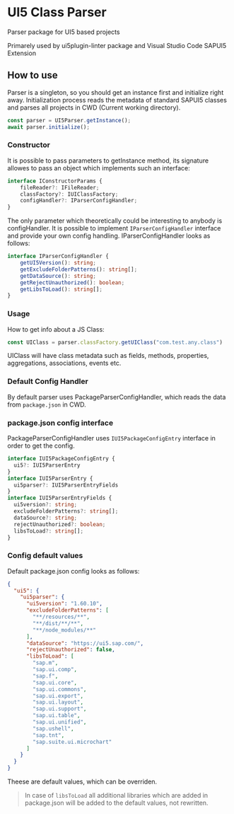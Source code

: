 # UI5 Class Parser
Parser package for UI5 based projects

Primarely used by ui5plugin-linter package and Visual Studio Code SAPUI5 Extension

## How to use
Parser is a singleton, so you should get an instance first and initialize right away.
Initialization process reads the metadata of standard SAPUI5 classes and parses all projects in CWD (Current working directory).
```ts
const parser = UI5Parser.getInstance();
await parser.initialize();
```

### Constructor
It is possible to pass parameters to getInstance method, its signature allowes to pass an object which implements such an interface:
```ts
interface IConstructorParams {
    fileReader?: IFileReader;
    classFactory?: IUIClassFactory;
    configHandler?: IParserConfigHandler;
}
```
The only parameter which theoretically could be interesting to anybody is configHandler.
It is possible to implement ```IParserConfigHandler``` interface and provide your own config handling.
IParserConfigHandler looks as follows:
```ts
interface IParserConfigHandler {
    getUI5Version(): string;
    getExcludeFolderPatterns(): string[];
    getDataSource(): string;
    getRejectUnauthorized(): boolean;
    getLibsToLoad(): string[];
}
```

### Usage
How to get info about a JS Class:
```ts
const UIClass = parser.classFactory.getUIClass("com.test.any.class")
```
UIClass will have class metadata such as fields, methods, properties, aggregations, associations, events etc.

### Default Config Handler
By default parser uses PackageParserConfigHandler, which reads the data from ```package.json``` in CWD.

### package.json config interface
PackageParserConfigHandler uses ```IUI5PackageConfigEntry``` interface in order to get the config.
```ts
interface IUI5PackageConfigEntry {
  ui5?: IUI5ParserEntry
}
interface IUI5ParserEntry {
  ui5parser?: IUI5ParserEntryFields
}
interface IUI5ParserEntryFields {
  ui5version?: string;
  excludeFolderPatterns?: string[];
  dataSource?: string;
  rejectUnauthorized?: boolean;
  libsToLoad?: string[];
}
```

### Config default values
Default package.json config looks as follows:
```json
{
  "ui5": {
    "ui5parser": {
      "ui5version": "1.60.10",
      "excludeFolderPatterns": [
        "**/resources/**",
        "**/dist/**/**",
        "**/node_modules/**"
      ],
      "dataSource": "https://ui5.sap.com/",
      "rejectUnauthorized": false,
      "libsToLoad": [
        "sap.m",
        "sap.ui.comp",
        "sap.f",
        "sap.ui.core",
        "sap.ui.commons",
        "sap.ui.export",
        "sap.ui.layout",
        "sap.ui.support",
        "sap.ui.table",
        "sap.ui.unified",
        "sap.ushell",
        "sap.tnt",
        "sap.suite.ui.microchart"
      ]
    }
  }
}
```
Theese are default values, which can be overriden.
> In case of ```libsToLoad``` all additional libraries which are added in package.json will be added to the default values, not rewritten.